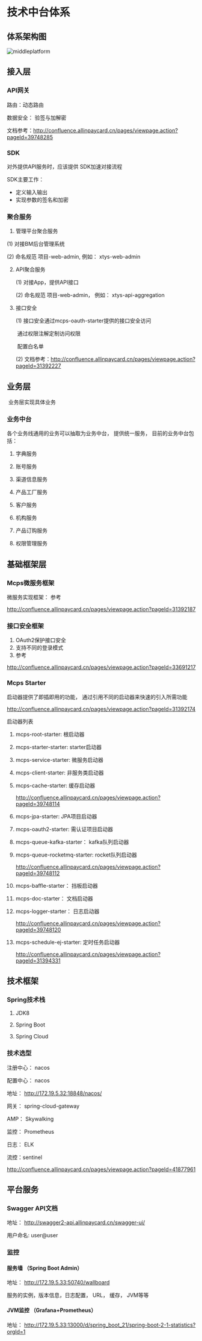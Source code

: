 # 技术中台体系

## 体系架构图

![middleplatform](img\middleplatform.png)

## 接入层

### API网关

路由：动态路由

数据安全： 验签与加解密

 

文档参考：http://confluence.allinpaycard.cn/pages/viewpage.action?pageId=39748285



### SDK

对外提供API服务时，应该提供 SDK加速对接流程

SDK主要工作：

- 定义输入输出
- 实现参数的签名和加密 



### 聚合服务

1.  管理平台聚合服务

   (1) 对接BM后台管理系统

   (2) 命名规范 项目-web-admin,  例如： xtys-web-admin

2. API聚合服务

   (1) 对接App，提供API接口

   (2) 命名规范 项目-web-admin， 例如： xtys-api-aggregation

3. 接口安全

   (1) 接口安全通过mcps-oauth-starter提供的接口安全访问

   ​	通过权限注解定制访问权限

   ​	配置白名单

   (2) 文档参考：http://confluence.allinpaycard.cn/pages/viewpage.action?pageId=31392227



## 业务层

​	业务层实现具体业务

### 业务中台

各个业务线通用的业务可以抽取为业务中台， 提供统一服务， 目前的业务中台包括：

1. 字典服务

2. 账号服务

3. 渠道信息服务

4. 产品工厂服务

5. 客户服务

6. 机构服务

7. 产品订购服务

8. 权限管理服务



## 基础框架层



### Mcps微服务框架

微服务实现框架： 参考

http://confluence.allinpaycard.cn/pages/viewpage.action?pageId=31392187

 

### 接口安全框架

1. OAuth2保护接口安全
2. 支持不同的登录模式
3. 参考

http://confluence.allinpaycard.cn/pages/viewpage.action?pageId=33691217

 

 

### Mcps Starter

启动器提供了即插即用的功能， 通过引用不同的启动器来快速的引入所需功能

http://confluence.allinpaycard.cn/pages/viewpage.action?pageId=31392174

 

启动器列表

1. mcps-root-starter: 根启动器

2. mcps-starter-starter: starter启动器

3. mcps-service-starter: 微服务启动器

4. mcps-client-starter: 非服务类启动器

5. mcps-cache-starter: 缓存启动器

   http://confluence.allinpaycard.cn/pages/viewpage.action?pageId=39748114

6. mcps-jpa-starter: JPA项目启动器

   

7. mcps-oauth2-starter: 需认证项目启动器

8. mcps-queue-kafka-starter： kafka队列启动器

9. mcps-queue-rocketmq-starter: rocket队列启动器

   http://confluence.allinpaycard.cn/pages/viewpage.action?pageId=39748112

10. mcps-baffle-starter： 挡板启动器

11. mcps-doc-starter： 文档启动器

12. mcps-logger-starter： 日志启动器

    http://confluence.allinpaycard.cn/pages/viewpage.action?pageId=39748120

13. mcps-schedule-ej-starter: 定时任务启动器

    http://confluence.allinpaycard.cn/pages/viewpage.action?pageId=31394331



## 技术框架

### Spring技术栈

1. JDK8

2. Spring Boot

3. Spring Cloud

 

### 技术选型

注册中心： nacos

配置中心： nacos

地址： http://172.19.5.32:18848/nacos/

网关： spring-cloud-gateway

AMP： Skywalking

监控： Prometheus

日志： ELK

流控：sentinel

 http://confluence.allinpaycard.cn/pages/viewpage.action?pageId=41877961



## 平台服务

### Swagger API文档

地址： http://swagger2-api.allinpaycard.cn/swagger-ui/

用户命名: user@user

### 监控

#### 服务墙 （Spring Boot Admin）

地址： http://172.19.5.33:50740/wallboard

服务的实例，版本信息，日志配置， URL， 缓存， JVM等等

#### JVM监控 （Grafana+Prometheus）

地址： http://172.19.5.33:13000/d/spring_boot_21/spring-boot-2-1-statistics?orgId=1



